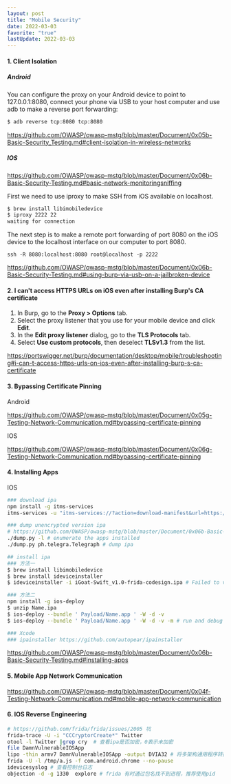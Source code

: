 ```yaml
---
layout: post
title: "Mobile Security"
date: 2022-03-03
favorite: "true"
lastUpdate: 2022-03-03
---
```


#### 1. Client Isolation

##### Android

You can configure the proxy on your Android device to point to 127.0.0.1:8080, connect your phone via USB to your host computer and use adb to make a reverse port forwarding:

```bash
$ adb reverse tcp:8080 tcp:8080
```

https://github.com/OWASP/owasp-mstg/blob/master/Document/0x05b-Basic-Security_Testing.md#client-isolation-in-wireless-networks

##### IOS

https://github.com/OWASP/owasp-mstg/blob/master/Document/0x06b-Basic-Security-Testing.md#basic-network-monitoringsniffing

First we need to use iproxy to make SSH from iOS available on localhost.

```bash
$ brew install libimobiledevice
$ iproxy 2222 22
waiting for connection
```

The next step is to make a remote port forwarding of port 8080 on the iOS device to the localhost interface on our computer to port 8080.

```
ssh -R 8080:localhost:8080 root@localhost -p 2222
```

https://github.com/OWASP/owasp-mstg/blob/master/Document/0x06b-Basic-Security-Testing.md#using-burp-via-usb-on-a-jailbroken-device

#### 2. I can't access HTTPS URLs on iOS even after installing Burp's CA certificate

1. In Burp, go to the **Proxy > Options** tab.
2. Select the proxy listener that you use for your mobile device and click **Edit**.
3. In the **Edit proxy listener** dialog, go to the **TLS Protocols** tab.
4. Select **Use custom protocols**, then deselect **TLSv1.3** from the list.

https://portswigger.net/burp/documentation/desktop/mobile/troubleshooting#i-can-t-access-https-urls-on-ios-even-after-installing-burp-s-ca-certificate

#### 3. Bypassing Certificate Pinning

Android

https://github.com/OWASP/owasp-mstg/blob/master/Document/0x05g-Testing-Network-Communication.md#bypassing-certificate-pinning

IOS

https://github.com/OWASP/owasp-mstg/blob/master/Document/0x06g-Testing-Network-Communication.md#bypassing-certificate-pinning

#### 4. Installing Apps

IOS

```bash
### download ipa
npm install -g itms-services
itms-services -u "itms-services://?action=download-manifest&url=https://s3-ap-southeast-1.amazonaws.com/test-uat/manifest.plist" -o - > out.ipa

### dump unencrypted version ipa
# https://github.com/OWASP/owasp-mstg/blob/master/Document/0x06b-Basic-Security-Testing.md#using-frida-ios-dump
./dump.py -l # enumerate the apps installed
./dump.py ph.telegra.Telegraph # dump ipa

## install ipa
### 方法一
$ brew install libimobiledevice 
$ brew install ideviceinstaller
$ ideviceinstaller -i iGoat-Swift_v1.0-frida-codesign.ipa # Failed to verify code signature of xxx

### 方法二
npm install -g ios-deploy
$ unzip Name.ipa 
$ ios-deploy --bundle ' Payload/Name.app ' -W -d -v
$ ios-deploy --bundle ' Payload/Name.app ' -W -d -v -m # run and debug

### Xcode
### ipainstaller https://github.com/autopear/ipainstaller
```

https://github.com/OWASP/owasp-mstg/blob/master/Document/0x06b-Basic-Security-Testing.md#installing-apps

#### 5. Mobile App Network Communication

https://github.com/OWASP/owasp-mstg/blob/master/Document/0x04f-Testing-Network-Communication.md#mobile-app-network-communication

#### 6. IOS Reverse Engineering

```bash
# https://github.com/frida/frida/issues/2005 坑
frida-trace -U -i "CCCryptorCreate*" Twitter
otool -l Twitter |grep cry  # 查看ipa是否加密，0表示未加密
file DamnVulnerableIOSApp
lipo -thin armv7 DamnVulnerableIOSApp -output DVIA32 # 将多架构通用程序转换成单架构
frida -U -l /tmp/a.js -f com.android.chrome --no-pause
idevicesyslog # 查看控制台日志
objection -d -g 1330  explore # frida 有时通过包名找不到进程，推荐使用pid
```



